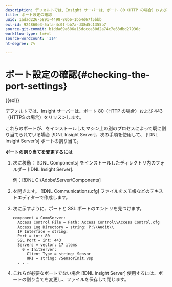 ```yaml
---
description: デフォルトでは、Insight サーバーは、ポート 80（HTTP の場合）および 443（HTTPS の場合）をリッスンします。
title: ポート設定の確認
uuid: 1adad226-5891-4498-80b6-1bb4d67f5bbb
exl-id: 924860e3-5afa-4c0f-bb7a-d38d5c1355b7
source-git-commit: b1dda69a606a16dccca30d2a74c7e63dbd27936c
workflow-type: tm+mt
source-wordcount: '114'
ht-degree: 7%

---
```


# ポート設定の確認{#checking-the-port-settings}

{{eol}}

デフォルトでは、Insight サーバーは、ポート 80（HTTP の場合）および 443（HTTPS の場合）をリッスンします。

これらのポートが、をインストールしたマシン上の別のプロセスによって既に割り当てられている場合 [!DNL Insight Server]、次の手順を使用して、 [!DNL Insight Server’s] ポートの割り当て。

**ポートの割り当てを変更するには**

1. 次に移動： [!DNL Components] をインストールしたディレクトリ内のフォルダー [!DNL Insight Server].

   例：[!DNL C:\Adobe\Server\Components]

1. を開きます。 [!DNL Communications.cfg] ファイルをメモ帳などのテキストエディターで作成します。
1. 次に示すように、ポートと SSL ポートのエントリを見つけます。

   ```
   component = CommServer: 
     Access Control File = Path: Access Control\\Access Control.cfg
     Access Log Directory = string: P:\\Audit\\
     IP Interface = string: 
     Port = int: 80
     SSL Port = int: 443
     Servers = vector: 17 items
       0 = InitServer: 
         Client Type = string: Sensor
         URI = string: /SensorInit.vsp
     . . .
   ```

1. これらが必要なポートでない場合 [!DNL Insight Server] 使用するには、ポートの割り当てを変更し、ファイルを保存して閉じます。
